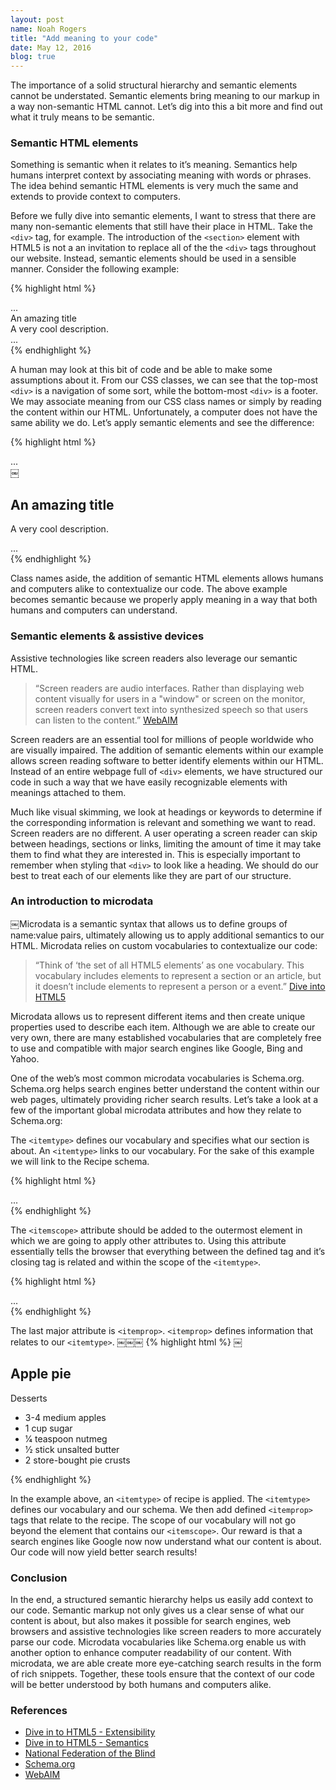 ```yaml
---
layout: post
name: Noah Rogers
title: "Add meaning to your code"
date: May 12, 2016
blog: true
---
```


The importance of a solid structural hierarchy and semantic elements cannot be understated. Semantic elements bring meaning to our markup in a way non-semantic HTML cannot. Let’s dig into this a bit more and find out what it truly means to be semantic.

### Semantic HTML elements
Something is semantic when it relates to it’s meaning. Semantics help humans interpret context by associating meaning with words or phrases. The idea behind semantic HTML elements is very much the same and extends to provide context to computers.

Before we fully dive into semantic elements, I want to stress that there are many non-semantic elements that still have their place in HTML. Take the `<div>` tag, for example. The introduction of the `<section>` element with HTML5 is not a an invitation to replace all of the the `<div>` tags throughout our website. Instead, semantic elements should be used in a sensible manner. Consider the following example:

{% highlight html %}
<div class="navigation"> ... </div>
  <div class="section">
    <div class="section-title">An amazing title</div>
    <div class="description">A very cool description.</div>
  </div>
<div class="footer"> ... </div>
{% endhighlight %}

A human may look at this bit of code and be able to make some assumptions about it. From our CSS classes, we can see that the top-most `<div>` is a navigation of some sort, while the bottom-most `<div>` is a footer. We may associate meaning from our CSS class names or simply by reading the content within our HTML. Unfortunately, a computer does not have the same ability we do. Let’s apply semantic elements and see the difference:

{% highlight html %}
<nav> ... </nav>
  ￼<section>
    <h1>An amazing title</h1>
    <p>A very cool description.</p>
  </section>
<footer> ... </footer>
{% endhighlight %}

Class names aside, the addition of semantic HTML elements allows humans and computers alike to contextualize our code. The above example becomes semantic because we properly apply meaning in a way that both humans and computers can understand.

### Semantic elements & assistive devices
Assistive technologies like screen readers also leverage our semantic HTML.

> “Screen readers are audio interfaces. Rather than displaying web content visually for users in a "window" or screen on the monitor, screen readers convert text into synthesized speech so that users can listen to the content.” [WebAIM](http://www.webaim.org/techniques/screenreader)
​

Screen readers are an essential tool for millions of people worldwide who are visually impaired. The addition of semantic elements within our example allows screen reading software to better identify elements within our HTML. Instead of an entire webpage full of `<div>` elements, we have structured our code in such a way that we have easily recognizable elements with meanings attached to them.

Much like visual skimming, we look at headings or keywords to determine if the corresponding information is relevant and something we want to read. Screen readers are no different. A user operating a screen reader can skip between headings, sections or links, limiting the amount of time it may take them to find what they are interested in. This is especially important to remember when styling that `<div>` to look like a heading. We should do our best to treat each of our elements like they are part of our structure.

### An introduction to microdata
￼Microdata is a semantic syntax that allows us to define groups of name:value pairs, ultimately allowing us to apply additional semantics to our HTML. Microdata relies on custom vocabularies to contextualize our code:

> “Think of ‘the set of all HTML5 elements’ as one vocabulary. This vocabulary includes elements to represent a section or an article, but it doesn’t include elements to represent a person or a event.” [Dive into HTML5](http://www.diveintohtml5.info/extensibility.html)

Microdata allows us to represent different items and then create unique properties used to describe each item. Although we are able to create our very own, there are many established vocabularies that are completely free to use and compatible with major search engines like Google, Bing and Yahoo.

One of the web’s most common microdata vocabularies is Schema.org. Schema.org helps search engines better understand the content within our web pages, ultimately providing richer search results. Let’s take a look at a few of the important global microdata attributes and how they relate to Schema.org:

The `<itemtype>` defines our vocabulary and specifies what our section is about. An `<itemtype>` links to our vocabulary. For the sake of this example we will link to the Recipe schema.

{% highlight html %}
<section itemtype="h​ttp://schema.org/Recipe"​> ... </section>
{% endhighlight %}

The `<itemscope>` attribute should be added to the outermost element in which we are going to apply other attributes to. Using this attribute essentially tells the browser that everything between the defined tag and it’s closing tag is related and within the scope of the `<itemtype>`.

{% highlight html %}
<section itemscope itemtype="h​ttp://schema.org/Recipe"​> ... </section>
{% endhighlight %}

The last major attribute is `<itemprop>`. `<itemprop>` defines information that relates to our `<itemtype>`.
￼￼￼
{% highlight html %}
￼<section itemscope itemtype="http://schema.org/Recipe">
  <h1 itemprop="name">Apple pie</h1>
  <p itemprop="recipeCategory">Desserts</p>
  <ul>
    <li itemprop="recipeIngredient">3-4 medium apples</li>
    <li itemprop="recipeIngredient">1 cup sugar</li>
    <li itemprop="recipeIngredient">1⁄4 teaspoon nutmeg</li>
    <li itemprop="recipeIngredient">1⁄2 stick unsalted butter</li>
    <li itemprop="recipeIngredient">2 store-bought pie crusts</li>
  </ul>
</section>
{% endhighlight %}

In the example above, an `<itemtype>` of recipe is applied. The `<itemtype>` defines our vocabulary and our schema. We then add defined `<itemprop>` tags that relate to the recipe. The scope of our vocabulary will not go beyond the element that contains our `<itemscope>`. Our reward is that a search engines like Google now now understand what our content is about. Our code will now yield better search results!

### Conclusion
In the end, a structured semantic hierarchy helps us easily add context to our code. Semantic markup not only gives us a clear sense of what our content is about, but also makes it possible for search engines, web browsers and assistive technologies like screen readers to more accurately parse our code. Microdata vocabularies like Schema.org enable us with another option to enhance computer readability of our content. With microdata, we are able create more eye-catching search results in the form of rich snippets. Together, these tools ensure that the context of our code will be better understood by both humans and computers alike.

### References
* [Dive in to HTML5 - Extensibility](http://diveintohtml5.info/extensibility.html)
* [Dive in to HTML5 - Semantics](http://diveintohtml5.info/semantics.html)
* [National Federation of the Blind](https://nfb.org/blindness-statistics)
* [Schema.org](https://schema.org/)
* [WebAIM](http://webaim.org/techniques/screenreader/)
